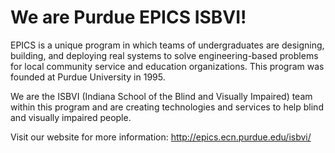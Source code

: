 # We are Purdue EPICS ISBVI!

EPICS is a unique program in which teams of undergraduates are designing, building, and deploying real systems to solve engineering-based problems for local community service and education organizations. This program was founded at Purdue University in 1995.

We are the ISBVI (Indiana School of the Blind and Visually Impaired) team within this program and are creating technologies and services to help blind and visually impaired people.

Visit our website for more information: http://epics.ecn.purdue.edu/isbvi/
